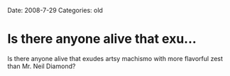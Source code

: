 Date: 2008-7-29
Categories: old

# Is there anyone alive that exu...

Is there anyone alive that exudes artsy machismo with more flavorful zest than Mr. Neil Diamond?
